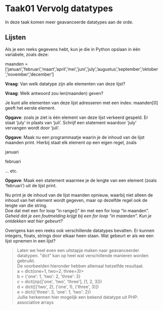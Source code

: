 # Taak01 Vervolg datatypes

In deze taak komen meer geavanceerde datatypes aan de orde.

## Lijsten 

Als je een reeks gegevens hebt, kun je die in Python opslaan in één variabele,
zoals deze:

maanden =
[‘januari’,’februari’,’maart’,’april’,’mei’,’juni’,’july’,’augustus’,’september’,’oktober’,’november’,’december’]

**Vraag**: Van welk datatype zijn alle elementen van deze lijst?

**Vraag**: Welk antwoord zou len(maanden) geven?

Je kunt alle elementen van deze lijst adresseren met een index: maanden[0] geeft
het eerste element.

**Opgave**: zoals je ziet is één element van deze lijst verkeerd gespeld. Er
staat ‘july’ in plaats van ‘juli’. Schrijf een statement waardoor ‘july’
vervangen wordt door ‘juli’.

**Opgave**: Maak nu een programmaatje waarin je de inhoud van de lijst maanden
print. Hierbij staat elk element op een eigen regel, zoals

januari

februari

… etc.

**Opgave**: Maak een statement waarmee je de lengte van een element (zoals
‘februari’) uit de lijst print.

Nu print je de inhoud van de lijst maanden opnieuw, waarbij niet alleen de
inhoud van het element wordt gegeven, maar op dezelfde regel ook de lengte van
die string.  
Doe dat met een for loop “in range()” èn met een for loop “in maanden”. *Geheid
dat je een foutmelding krijgt bij een for loop “in maanden”. Kun je ontdekken
wat hier gebeurt?*

Overigens kan een reeks ook verschillende datatypes bevatten. Er kunnen
integers, floats, strings door elkaar heen staan. Wat gebeurt er als we een
lijst opnemen in een lijst?

>   Laten we heel even een uitstapje maken naar geavanceerder datatypen. "dict"
>   kan op heel wat verschillende manieren worden gebruikt.  
>   De voorbeelden hieronder hebben allemaal hetzelfde resultaat.  
>   a = dict(one=1, two=2, three=3)\>  
>   b = {'one': 1, 'two': 2, 'three': 3}  
>   c = dict(zip(['one', 'two', 'three'], [1, 2, 3]))  
>   d = dict([('two', 2), ('one', 1), ('three', 3)])  
>   e = dict({'three': 3, 'one': 1, 'two': 2})  
>   Jullie herkennen hier mogelijk een bekend datatype uit PHP: associative
>   arrays
